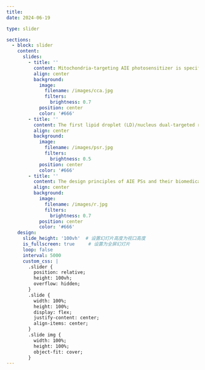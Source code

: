 ```yaml
---
title:
date: 2024-06-19

type: slider

sections:
  - block: slider
    content:
      slides:
        - title: ''
          content: Mitochondria-targeting AIE photosensitizer is specifically synthesized inside cancer cells, realizing precise photodynamic therapy
          align: center
          background:
            image:
              filename: /images/cca.jpg
              filters:
                brightness: 0.7
            position: center
            color: '#666'
        - title: ''
          content: The first lipid droplet (LD)/nucleus dual-targeted ratiometric fluorescence probe, CQPP, for monitoring polarity change was developed.
          align: center
          background:
            image:
              filename: /images/psr.jpg
              filters:
                brightness: 0.5
            position: center
            color: '#666'
        - title: ''
          content: The design principles of AIE PSs and their biomedical applications are discussed in detail.
          align: center
          background:
            image:
              filename: /images/r.jpg
              filters:
                brightness: 0.7
            position: center
            color: '#666'
    design:
      slide_height: '100vh'  # 设置幻灯片高度为视口高度
      is_fullscreen: true     # 设置为全屏幻灯片
      loop: false
      interval: 5000
      custom_css: |
        .slider {
          position: relative;
          height: 100vh;
          overflow: hidden;
        }
        .slide {
          width: 100%;
          height: 100%;
          display: flex;
          justify-content: center;
          align-items: center;
        }
        .slide img {
          width: 100%;
          height: 100%;
          object-fit: cover;
        }
---
```

